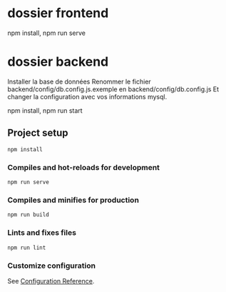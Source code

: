 # dossier frontend
npm install,
npm run serve


# dossier backend
Installer la base de données 
Renommer le fichier backend/config/db.config.js.exemple en backend/config/db.config.js
Et changer la configuration avec vos informations mysql.

npm install,
npm run start












## Project setup
```
npm install
```

### Compiles and hot-reloads for development
```
npm run serve
```

### Compiles and minifies for production
```
npm run build
```

### Lints and fixes files
```
npm run lint
```

### Customize configuration
See [Configuration Reference](https://cli.vuejs.org/config/).
